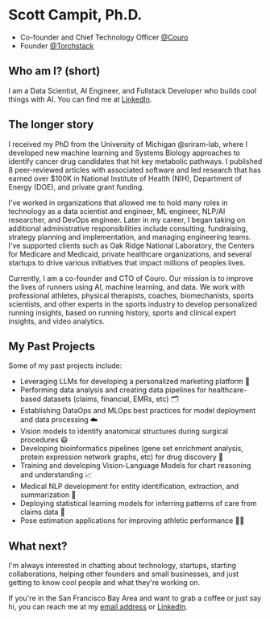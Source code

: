 # Scott Campit, Ph.D.

* Co-founder and Chief Technology Officer [@Couro](https://www.couro.io/)
* Founder [@Torchstack](https://torchstack.ai/)

## Who am I? (short)
I am a Data Scientist, AI Engineer, and Fullstack Developer who builds cool things with AI. You can find me at [LinkedIn](https://www.linkedin.com/in/scottcampit/).

## The longer story
I received my PhD from the University of Michigan @sriram-lab, where I developed new machine learning and Systems Biology approaches to identify cancer drug candidates that hit key metabolic pathways. I published 8 peer-reviewed articles with associated software and led research that has earned over $100K in National Institute of Health (NIH), Department of Energy (DOE), and private grant funding.
    
I've worked in organizations that allowed me to hold many roles in technology as a data scientist and engineer, ML engineer, NLP/AI researcher, and DevOps engineer. Later in my career, I began taking on additional administrative responsibilities include consulting, fundraising, strategy planning and implementation, and managing engineering teams. I've supported clients such as Oak Ridge National Laboratory, the Centers for Medicare and Medicaid, private healthcare organizations, and several startups to drive various initiatives that impact millions of peoples lives.

Currently, I am a co-founder and CTO of Couro. Our mission is to improve the lives of runners using AI, machine learning, and data. We work with professional athletes, physical therapists, coaches, biomechanists, sports scientists, and other experts in the sports industry to develop personalized running insights, based on running history, sports and clinical expert insights, and video analytics. 

## My Past Projects
Some of my past projects include:
* Leveraging LLMs for developing a personalized marketing platform 📧
* Performing data analysis and creating data pipelines for healthcare-based datasets (claims, financial, EMRs, etc) 🗂️
* Establishing DataOps and MLOps best practices for model deployment and data processing ☁️
* Vision models to identify anatomical structures during surgical procedures 😷
* Developing bioinformatics pipelines (gene set enrichment analysis, protein expression network graphs, etc) for drug discovery 💊
* Training and developing Vision-Language Models for chart reasoning and understanding 📈 
* Medical NLP development for entity identification, extraction, and summarization 📄
* Deploying statistical learning models for inferring patterns of care from claims data 🏥
* Pose estimation applications for improving athletic performance 🏃‍♀️

## What next?
I'm always interested in chatting about technology, startups, starting collaborations, helping other founders and small businesses, and just getting to know cool people and what they're working on. 

If you're in the San Francisco Bay Area and want to grab a coffee or just say hi, you can reach me at my [email address](scottcampit@gmail.com) or [LinkedIn](https://www.linkedin.com/in/scottcampit/).
